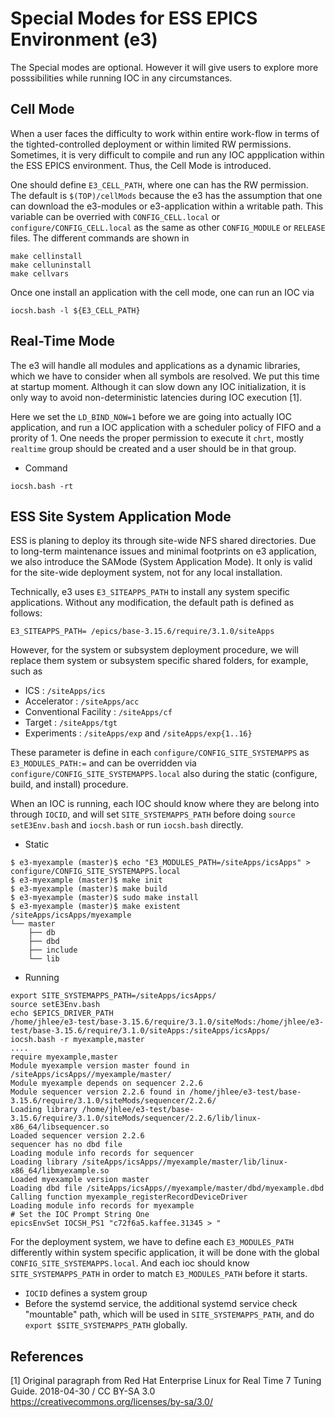Special Modes for ESS EPICS Environment (e3)
===

The Special modes are optional. However it will give users to explore more posssibilities while running IOC in any circumstances. 

## Cell Mode

When a user faces the difficulty to work within entire work-flow in terms of the tighted-controlled deployment or within limited RW permissions. Sometimes, it is very difficult to compile and run any IOC appplication within the ESS EPICS environment. Thus, the Cell Mode is introduced. 

One should define `E3_CELL_PATH`, where one can has the RW permission. The default is `$(TOP)/cellMods` because the e3 has the assumption that one can download the e3-modules or e3-application within a writable path. This variable can be overried with `CONFIG_CELL.local` or `configure/CONFIG_CELL.local` as the same as other `CONFIG_MODULE` or `RELEASE` files. The different commands are shown in 
```
make cellinstall
make celluninstall
make cellvars
```
Once one install an application with the cell mode, one can run an IOC via
```
iocsh.bash -l ${E3_CELL_PATH}
```




## Real-Time Mode

The e3 will handle all modules and applications as a dynamic libraries, which we have to consider when all symbols are resolved. We put this time at startup moment. Although it can slow down any IOC initialization, it is only way to avoid non-deterministic latencies during IOC execution [1].

Here we set the `LD_BIND_NOW=1` before we are going into actually IOC application, and run a IOC application with a scheduler policy of FIFO and a prority of 1. One needs the proper permission to execute it `chrt`, mostly `realtime` group should be created and a user should be in that group. 

* Command
```
iocsh.bash -rt 
```

## ESS Site System Application Mode
ESS is planing to deploy its through site-wide NFS shared directories. Due to long-term maintenance issues and minimal footprints on e3 application, we also introduce the SAMode (System Application Mode). It only is valid for the site-wide deployment system, not for any local installation. 

Technically, e3 uses `E3_SITEAPPS_PATH` to install any system specific applications. Without any modification, the default path is defined as follows:
```
E3_SITEAPPS_PATH= /epics/base-3.15.6/require/3.1.0/siteApps
```

However, for the system or subsystem deployment procedure, we will replace them system or subsystem specific shared folders, for example, such as
* ICS : `/siteApps/ics`
* Accelerator : `/siteApps/acc`
* Conventional Facility : `/siteApps/cf`
* Target : `/siteApps/tgt`
* Experiments : `/siteApps/exp` and  `/siteApps/exp{1..16}`

These parameter is define in each `configure/CONFIG_SITE_SYSTEMAPPS` as `E3_MODULES_PATH:=` and can be overridden via `configure/CONFIG_SITE_SYSTEMAPPS.local` also during the static (configure,  build, and install) procedure. 

When an IOC is running, each IOC should know where they are belong into through `IOCID`, and will set `SITE_SYSTEMAPPS_PATH` before doing `source setE3Env.bash` and `iocsh.bash` or run `iocsh.bash` directly.

* Static
```
$ e3-myexample (master)$ echo "E3_MODULES_PATH=/siteApps/icsApps" > configure/CONFIG_SITE_SYSTEMAPPS.local
$ e3-myexample (master)$ make init
$ e3-myexample (master)$ make build
$ e3-myexample (master)$ sudo make install
$ e3-myexample (master)$ make existent
/siteApps/icsApps/myexample
└── master
    ├── db
    ├── dbd
    ├── include
    └── lib
```
* Running
```
export SITE_SYSTEMAPPS_PATH=/siteApps/icsApps/
source setE3Env.bash
echo $EPICS_DRIVER_PATH
/home/jhlee/e3-test/base-3.15.6/require/3.1.0/siteMods:/home/jhlee/e3-test/base-3.15.6/require/3.1.0/siteApps:/siteApps/icsApps/
iocsh.bash -r myexample,master
....
require myexample,master
Module myexample version master found in /siteApps/icsApps//myexample/master/
Module myexample depends on sequencer 2.2.6
Module sequencer version 2.2.6 found in /home/jhlee/e3-test/base-3.15.6/require/3.1.0/siteMods/sequencer/2.2.6/
Loading library /home/jhlee/e3-test/base-3.15.6/require/3.1.0/siteMods/sequencer/2.2.6/lib/linux-x86_64/libsequencer.so
Loaded sequencer version 2.2.6
sequencer has no dbd file
Loading module info records for sequencer
Loading library /siteApps/icsApps//myexample/master/lib/linux-x86_64/libmyexample.so
Loaded myexample version master
Loading dbd file /siteApps/icsApps//myexample/master/dbd/myexample.dbd
Calling function myexample_registerRecordDeviceDriver
Loading module info records for myexample
# Set the IOC Prompt String One 
epicsEnvSet IOCSH_PS1 "c72f6a5.kaffee.31345 > "

```

For the deployment system, we have to define each `E3_MODULES_PATH` differently within system specific application, it will be done with the global `CONFIG_SITE_SYSTEMAPPS.local`. And each ioc should know `SITE_SYSTEMAPPS_PATH` in order to match `E3_MODULES_PATH` before it starts. 

* `IOCID` defines a system group 
* Before the systemd service, the additional systemd service check "mountable" path, which will be used in `SITE_SYSTEMAPPS_PATH`, and do `export $SITE_SYSTEMAPPS_PATH` globally. 



## References
[1] Original paragraph from Red Hat Enterprise Linux for Real Time 7 Tuning Guide. 2018-04-30 / CC BY-SA 3.0 https://creativecommons.org/licenses/by-sa/3.0/ 
